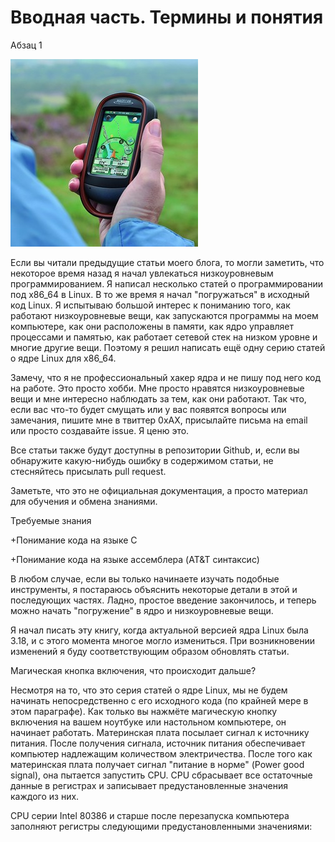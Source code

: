 # Вводная часть. Термины и понятия

Абзац 1

![](.gitbook/assets/logo-dlya-raboty-s-navigatorom_300px.jpg)

Если вы читали предыдущие статьи моего блога, то могли заметить, что некоторое время назад я начал увлекаться низкоуровневым программированием. Я написал несколько статей о программировании под x86_64 в Linux. В то же время я начал "погружаться" в исходный код Linux. Я испытываю большой интерес к пониманию того, как работают низкоуровневые вещи, как запускаются программы на моем компьютере, как они расположены в памяти, как ядро управляет процессами и памятью, как работает сетевой стек на низком уровне и многие другие вещи. Поэтому я решил написать ещё одну серию статей о ядре Linux для x86_64.

Замечу, что я не профессиональный хакер ядра и не пишу под него код на работе. Это просто хобби. Мне просто нравятся низкоуровневые вещи и мне интересно наблюдать за тем, как они работают. Так что, если вас что-то будет смущать или у вас появятся вопросы или замечания, пишите мне в твиттер 0xAX, присылайте письма на email или просто создавайте issue. Я ценю это.

Все статьи также будут доступны в репозитории Github, и, если вы обнаружите какую-нибудь ошибку в содержимом статьи, не стесняйтесь присылать pull request.

Заметьте, что это не официальная документация, а просто материал для обучения и обмена знаниями.

Требуемые знания

   +Понимание кода на языке C

   +Понимание кода на языке ассемблера (AT&T синтаксис)

В любом случае, если вы только начинаете изучать подобные инструменты, я постараюсь объяснить некоторые детали в этой и последующих частях. Ладно, простое введение закончилось, и теперь можно начать "погружение" в ядро и низкоуровневые вещи.

Я начал писать эту книгу, когда актуальной версией ядра Linux была 3.18, и с этого момента многое могло измениться. При возникновении изменений я буду соответствующим образом обновлять статьи.

Магическая кнопка включения, что происходит дальше?

Несмотря на то, что это серия статей о ядре Linux, мы не будем начинать непосредственно с его исходного кода (по крайней мере в этом параграфе). Как только вы нажмёте магическую кнопку включения на вашем ноутбуке или настольном компьютере, он начинает работать. Материнская плата посылает сигнал к источнику питания. После получения сигнала, источник питания обеспечивает компьютер надлежащим количеством электричества. После того как материнская плата получает сигнал "питание в норме" (Power good signal), она пытается запустить CPU. CPU сбрасывает все остаточные данные в регистрах и записывает предустановленные значения каждого из них.

CPU серии Intel 80386 и старше после перезапуска компьютера заполняют регистры следующими предустановленными значениями:

